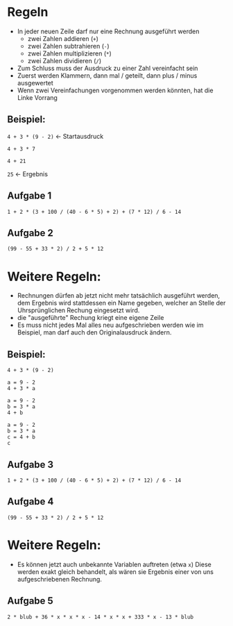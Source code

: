 
# Regeln
- In jeder neuen Zeile darf nur eine Rechnung ausgeführt werden
    - zwei Zahlen addieren (`+`)
    - zwei Zahlen subtrahieren (`-`)
    - zwei Zahlen multiplizieren (`*`)
    - zwei Zahlen dividieren (`/`)
- Zum Schluss muss der Ausdruck zu einer Zahl vereinfacht sein
- Zuerst werden Klammern, dann mal / geteilt, dann plus / minus ausgewertet
- Wenn zwei Vereinfachungen vorgenommen werden könnten, hat die Linke Vorrang


## Beispiel:
`4 + 3 * (9 - 2)` <- Startausdruck

`4 + 3 * 7`

`4 + 21`

`25` <- Ergebnis


## Aufgabe 1
`1 + 2 * (3 + 100 / (40 - 6 * 5) + 2) + (7 * 12) / 6 - 14`


## Aufgabe 2
`(99 - 55 + 33 * 2) / 2 + 5 * 12`


# Weitere Regeln:
- Rechnungen dürfen ab jetzt nicht mehr tatsächlich ausgeführt werden, 
  dem Ergebnis wird stattdessen ein Name gegeben, 
  welcher an Stelle der Uhrsprünglichen Rechung eingesetzt wird.
- die "ausgeführte" Rechung kriegt eine eigene Zeile
- Es muss nicht jedes Mal alles neu aufgeschrieben werden wie im Beispiel, 
  man darf auch den Originalausdruck ändern.


## Beispiel:
```
4 + 3 * (9 - 2)
```

```
a = 9 - 2
4 + 3 * a
```

```
a = 9 - 2
b = 3 * a
4 + b
```

```
a = 9 - 2
b = 3 * a
c = 4 + b
c
```


## Aufgabe 3
```
1 + 2 * (3 + 100 / (40 - 6 * 5) + 2) + (7 * 12) / 6 - 14
```


## Aufgabe 4
```
(99 - 55 + 33 * 2) / 2 + 5 * 12
```


# Weitere Regeln:
- Es können jetzt auch unbekannte Variablen auftreten (etwa `x`)
  Diese werden exakt gleich behandelt, als wären sie Ergebnis einer von uns aufgeschriebenen Rechnung.


## Aufgabe 5
```
2 * blub + 36 * x * x * x - 14 * x * x + 333 * x - 13 * blub
```




